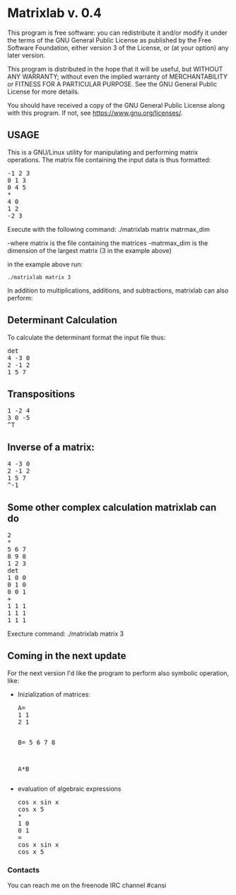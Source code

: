 # Matrixlab v. 0.4

This program is free software: you can redistribute it and/or modify
it under the terms of the GNU General Public License as published by
the Free Software Foundation, either version 3 of the License, or
(at your option) any later version.

This program is distributed in the hope that it will be useful,
but WITHOUT ANY WARRANTY; without even the implied warranty of
MERCHANTABILITY or FITNESS FOR A PARTICULAR PURPOSE.  See the
GNU General Public License for more details.

You should have received a copy of the GNU General Public License
along with this program. If not, see <https://www.gnu.org/licenses/>.

USAGE
------------------------------
This is a GNU/Linux utility for manipulating and performing matrix operations.
The matrix file containing the input data is thus formatted:

<pre>
-1 2 3
0 1 3
0 4 5
*
4 0
1 2
-2 3
</pre>

Execute with the following command:
	./matrixlab matrix matrmax_dim

-where matrix is the file containing the matrices
-matrmax_dim is the dimension of the largest matrix (3 in the example above)

in the example above run:

	./matrixlab matrix 3
	
In addition to multiplications, additions, and subtractions, matrixlab can also perform: 

Determinant Calculation
--------------------------------
To calculate the determinant format the input file thus:

<pre>
det
4 -3 0
2 -1 2
1 5 7
</pre>

Transpositions
-------------------
<pre>
1 -2 4 
3 0 -5 
^T
</pre>

Inverse of a matrix:
---------------------

<pre>
4 -3 0
2 -1 2
1 5 7
^-1
</pre>


Some other complex calculation matrixlab can do
-------------------------------------------------

<pre>
2
*
5 6 7
8 9 8
1 2 3
det
1 0 0
0 1 0
0 0 1
+
1 1 1
1 1 1
1 1 1
</pre>

<p>Execture command: ./matrixlab matrix 3</p>


<h2>Coming in the next update</h2>

For the next version I'd like the program to perform also symbolic operation, like:

<ul>
<li><p>Inizialization of matrices:</p>
<pre>
A=
1 1
2 1

B=
5 6
7 8

A*B
</pre>
</li>

<li><p>evaluation of algebraic expressions</p>

<pre>
cos x sin x
cos x 5
*
1 0
0 1
=
cos x sin x
cos x 5
</pre>
</li>
</ul>

<h3>Contacts</h3>

You can reach me on the freenode IRC channel #cansi
